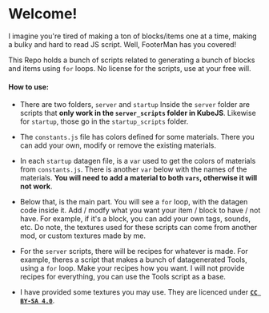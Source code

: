# Welcome!


I imagine you're tired of making a ton of blocks/items one at a time, making a bulky and hard to read JS script. Well, FooterMan has you covered!

This Repo holds a bunch of scripts related to generating a bunch of blocks and items using `for` loops. No license for the scripts, use at your free will.

#### How to use:

* There are two folders, `server` and `startup` Inside the `server` folder are scripts that __only work in the `server_scripts` folder in KubeJS__. Likewise for `startup`, those go in the `startup_scripts` folder.

* The `constants.js` file has colors defined for some materials. There you can add your own, modify or remove the existing materials.
* In each `startup` datagen file, is a `var` used to get the colors of materials from `constants.js`. There is another `var` below with the names of the materials. **You will need to add a material to both `vars`, otherwise it will not work**.
* Below that, is the main part. You will see a `for` loop, with the datagen code inside it. Add / modfy what you want your item / block to have / not have. For example, if it's a block, you can add your own tags, sounds, etc. Do note, the textures used for these scripts can come from another mod, or custom textures made by me.

* For the `server` scripts, there will be recipes for whatever is made. For example, theres a script that makes a bunch of datagenerated Tools, using a `for` loop. Make your recipes how you want. I will not provide recipes for everything, you can use the Tools script as a base.

* I have provided some textures you may use. They are licenced under [**`CC BY-SA 4.0`**](https://creativecommons.org/licenses/by-sa/4.0/?ref=chooser-v1).
